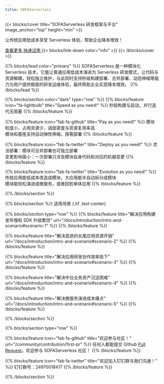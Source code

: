 ```yaml
---
title: SOFAServerless
---
```


{{< blocks/cover title="SOFAServerless 研发框架与平台" image_anchor="top" height="min" >}}
<p class="mt-1 h2">让传统应用低成本享受 Serverless 体验，帮助企业降本增效！</p>
<a class="btn btn-lg btn-primary me-3 mb-4" href="/docs/introduction/intro-and-scenario">
  查看更多 <i class="fas fa-arrow-alt-circle-right ms-2"></i>
</a>
<a class="btn btn-lg btn-secondary me-3 mb-4" href="/docs/getting-started">
  快速试用 <i class="fab fa-github ms-2 "></i>
</a>
{{< blocks/link-down color="info" >}}
{{< /blocks/cover >}}


{{% blocks/lead color="primary" %}}
SOFAServerless 是一种模块化 Serverless 技术，它能让普通应用低成本演进为 Serverless 研发模式，让代码与资源解耦，轻松独立维护，与此同时支持秒级构建部署、合并部署、动态伸缩等能力为用户提供极致的研发运维体验，最终帮助企业实现降本增效。
{{% /blocks/lead %}}


{{% blocks/section color="dark" type="row" %}}
{{% blocks/feature icon="fa-lightbulb" title="Speed as you need!" %}}
秒级构建与启动，并行迭代无阻塞
{{% /blocks/feature %}}

{{% blocks/feature icon="fab fa-github" title="Pay as you need!" %}}
模块粒度小，占用资源少，调度密度与资源复用率高</br>
模块和基座支持自动弹性伸缩，按需部署
{{% /blocks/feature %}}

{{% blocks/feature icon="fab fa-twitter" title="Deploy as you need!" %}}
灵活部署：模块可合并部署也可独立部署</br>
变更影响面小：一次部署只涉及模块自身代码和对应的机器变更
{{% /blocks/feature %}}

{{% blocks/feature icon="fab fa-twitter" title="Evolution as you need!" %}}
传统应用能低成本改造成模块，大应用能半自动拆分成模块</br>
模块能轻松演进成微服务，或者回到单体应用
{{% /blocks/feature %}}

{{% /blocks/section %}}


{{% blocks/section %}}
适用场景
{.h1 .text-center}

{{% blocks/section type="row" %}}
{{% blocks/feature title="解决应用构建发布慢和 SDK 升级繁琐" url="/docs/introduction/intro-and-scenario#scenario-1" %}}
{{% /blocks/feature %}}

{{% blocks/feature title="解决高昂的长尾应用资源开销" url="/docs/introduction/intro-and-scenario#scenario-2" %}}
{{% /blocks/feature %}}

{{% blocks/feature title="解决应用研发协作效率低下" url="/docs/introduction/intro-and-scenario#scenario-3" %}}
{{% /blocks/feature %}}

{{% blocks/feature title="解决中台业务资产沉淀困难" url="/docs/introduction/intro-and-scenario#scenario-4" %}}
{{% /blocks/feature %}}

{{% blocks/feature title="解决微服务演进成本痛点" url="/docs/introduction/intro-and-scenario#scenario-5" %}}
{{% /blocks/feature %}}


{{% /blocks/section %}}


{{% blocks/section type="row" %}}

{{% blocks/feature icon="fab fa-github" title="欢迎参与社区！" url="/community/contribution/first-pr" %}}
任何人都能提交 Github [Pull Request](https://github.com/sofastack/sofa-serverless/pulls)。欢迎参与 SOFAServerless 社区！
{{% /blocks/feature %}}

{{% blocks/feature icon="fab fa-twitter" title="欢迎加入钉钉群与我们沟通！" %}}
钉钉群号：24970018417
{{% /blocks/feature %}}

{{% /blocks/section %}}
